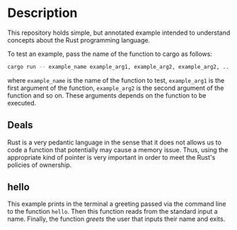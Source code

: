 # Description

This repository holds simple, but annotated example intended to understand concepts about the Rust programming language.

To test an example, pass the name of the function to cargo as follows:

```Bash
cargo run -- example_name example_arg1, example_arg2, example_arg2, ...
```

where `example_name` is the name of the function to test, `example_arg1` is the first argument of the function, `example_arg2` is the second argument of the function and so on. These arguments depends on the function to be executed.

## Deals

Rust is a very pedantic language in the sense that it does not allows us to code a function that potentially may cause a memory issue. Thus, using the appropriate kind of pointer is very important in order to meet the Rust's policies of ownership.

## hello

This example prints in the terminal a greeting passed via the command line to the function `hello`. Then this function reads from the standard input a name. Finally, the function *greets* the user that inputs their name and exits.